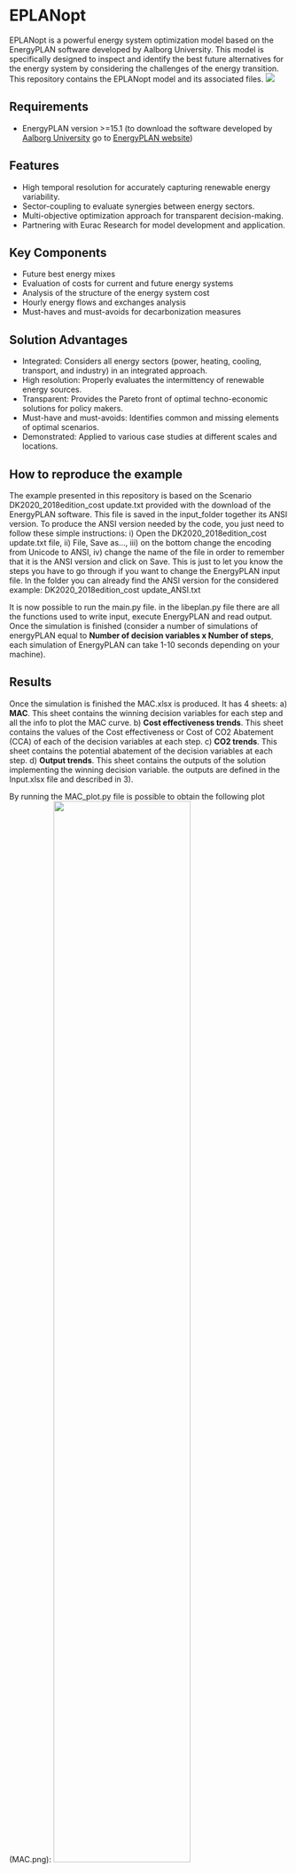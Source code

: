 # EPLANopt #
EPLANopt is a powerful energy system optimization model based on the EnergyPLAN software developed by Aalborg University. This model is specifically designed to inspect and identify the best future alternatives for the energy system by considering the challenges of the energy transition. This repository contains the EPLANopt model and its associated files. 
![](MAC.gif)

## Requirements ##
- EnergyPLAN version >=15.1 (to download the software developed by [Aalborg University](https://www.en.plan.aau.dk/) go to [EnergyPLAN website](https://www.energyplan.eu/))

## Features ##
- High temporal resolution for accurately capturing renewable energy variability.
- Sector-coupling to evaluate synergies between energy sectors.
- Multi-objective optimization approach for transparent decision-making.
- Partnering with Eurac Research for model development and application.

## Key Components ##
* Future best energy mixes
* Evaluation of costs for current and future energy systems
* Analysis of the structure of the energy system cost
* Hourly energy flows and exchanges analysis
* Must-haves and must-avoids for decarbonization measures

## Solution Advantages ##
* Integrated: Considers all energy sectors (power, heating, cooling, transport, and industry) in an integrated approach.
* High resolution: Properly evaluates the intermittency of renewable energy sources.
* Transparent: Provides the Pareto front of optimal techno-economic solutions for policy makers.
* Must-have and must-avoids: Identifies common and missing elements of optimal scenarios.
* Demonstrated: Applied to various case studies at different scales and locations.

## How to reproduce the example ##
The example presented in this repository is based on the Scenario DK2020_2018edition_cost update.txt provided with the download of the EnergyPLAN software. This file is saved in the input_folder together its ANSI version. To produce the ANSI version needed by the code, you just need to follow these simple instructions: i) Open the DK2020_2018edition_cost update.txt file, ii) File, Save as..., iii) on the bottom change the encoding from Unicode to ANSI, iv) change the name of the file in order to remember that it is the ANSI version and click on Save. This is just to let you know the steps you have to go through if you want to change the EnergyPLAN input file. In the folder you can already find the ANSI version for the considered example: DK2020_2018edition_cost update_ANSI.txt

It is now possible to run the main.py file. in the libeplan.py file there are all the functions used to write input, execute EnergyPLAN and read output.
Once the simulation is finished (consider a number of simulations of energyPLAN equal to **Number of decision variables x Number of steps**, each simulation of EnergyPLAN can take 1-10 seconds depending on your machine). 

## Results ##
Once the simulation is finished the MAC.xlsx is produced. It has 4 sheets:
a) **MAC**. This sheet contains the winning decision variables for each step and all the info to plot the MAC curve.
b) **Cost effectiveness trends**. This sheet contains the values of the Cost effectiveness or Cost of CO2 Abatement (CCA) of each of the decision variables at each step. 
c) **CO2 trends**. This sheet contains the potential abatement of the decision variables at each step.
d) **Output trends**. This sheet contains the outputs of the solution implementing the winning decision variable. the outputs are defined in the Input.xlsx file and described in 3).

By running the MAC_plot.py file is possible to obtain the following plot (MAC.png):
<img src="MAC.png" width=70% height=70%>

It needs to be mention that this example it's just to show the results that it is possible to obtain with this methodology. The results in the above graph are consequence of the costs implemented in DK2020_2018edition_cost update.txt that have not been modified or checked. 

## How to cite EPLANoptMAC ##
If you use **EPLANoptMAC** for your research, we would appreciate it if you would cite the following papers:
* Prina MG, Cozzini M, Garegnani G, Manzolini G, Moser D, Filippi Oberegger U, et al. Multi- objective optimization algorithm coupled to EnergyPLAN software: The EPLANopt model. Energy 2018;149:213–21. doi:10.1016/j.energy.2018.02.050. https://www.sciencedirect.com/science/article/pii/S0360544218302780
* Prina MG, Manzolini G, Moser D, Vaccaro R, Sparber W. Multi-Objective Optimization Model EPLANopt for Energy Transition Analysis and Comparison with Climate-Change Scenarios. Energies 2020;13:3255. doi:10.3390/en13123255. https://www.mdpi.com/1996-1073/13/12/3255
* Prina MG, Moser D, Vaccaro R, Sparber W. EPLANopt optimization model based on EnergyPLAN applied at regional level: the future competition on excess electricity production from renewables. Int J Sustain Energy Plan Manag 2020;27:35–50. doi:10.5278/ijsepm.3504. https://journals.aau.dk/index.php/sepm/article/view/3504
* Groppi D, Nastasi B, Prina MG, Astiaso Garcia D. The EPLANopt model for Favignana island’s energy transition. Energy Convers Manag 2021;241:114295. doi:10.1016/j.enconman.2021.114295 https://www.sciencedirect.com/science/article/pii/S0196890421004714

To directly cite the code please refer to:

[![DOI](https://zenodo.org/badge/294351258.svg)](https://zenodo.org/badge/latestdoi/294351258)

## Acknowledgements ##
- Aalborg University for developing the EnergyPLAN software.


For any questions or concerns, please visit our [Eurac Research website](https://www.eurac.edu/it/people/matteo-giacomo-prina).
